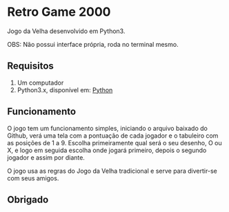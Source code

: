 # Retro Game 2000
Jogo da Velha desenvolvido em Python3.

OBS: Não possui interface própria, roda no terminal mesmo.

## Requisitos
1. Um computador
2. Python3.x, disponível em: [Python](https://python.org)

## Funcionamento

O jogo tem um funcionamento simples, iniciando o arquivo baixado do Github, verá uma tela com a pontuação de cada jogador e o tabuleiro com as posições de 1 a 9.
Escolha primeiramente qual será o seu desenho, O ou X, e logo em seguida escolha onde jogará primeiro, depois o segundo jogador e assim por diante.

O jogo usa as regras do Jogo da Velha tradicional e serve para divertir-se com seus amigos.

## Obrigado

